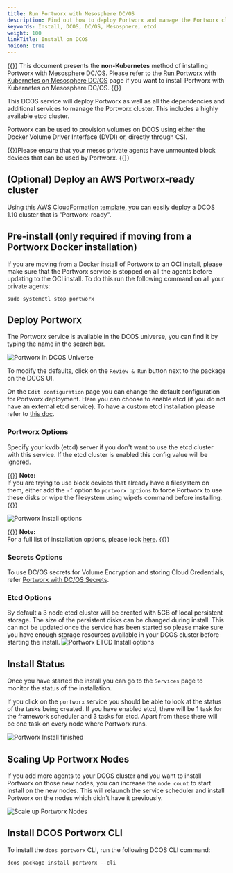 ```yaml
---
title: Run Portworx with Mesosphere DC/OS
description: Find out how to deploy Portworx and manage the Portworx cluster using DCOS.
keywords: Install, DCOS, DC/OS, Mesosphere, etcd
weight: 100
linkTitle: Install on DCOS
noicon: true
---
```


{{<info>}}
This document presents the **non-Kubernetes** method of installing Portworx with Mesosphere DC/OS. Please refer to the [Run Portworx with Kubernetes on Mesosphere DC/OS](/install-with-other/dcos/install-dcos-k8s/) page if you want to install Portworx with Kubernetes on Mesosphere DC/OS.
{{</info>}}

This DCOS service will deploy Portworx as well as all the dependencies and additional services to manage the Portworx
cluster. This includes a highly available etcd cluster.

Portworx can be used to provision volumes on DCOS using either the Docker Volume Driver Interface (DVDI) or, directly
through CSI.

{{<info>}}Please ensure that your mesos private agents have unmounted block devices that can be used by Portworx.
{{</info>}}

## (Optional) Deploy an AWS Portworx-ready cluster
Using [this AWS CloudFormation template](/operations/operate-other/operate-dcos/px-ready-aws-cf), you can easily deploy a
DCOS 1.10 cluster that is "Portworx-ready".

## Pre-install (only required if moving from a Portworx Docker installation)
If you are moving from a Docker install of Portworx to an OCI install, please make sure that the Portworx service is stopped
on all the agents before updating to the OCI install. To do this run the following command on all your private agents:
```text
sudo systemctl stop portworx
```

## Deploy Portworx
The Portworx service is available in the DCOS universe, you can find it by typing the name in the search bar.

![Portworx in DCOS Universe](/img/dcos-px-universe.png)


To modify the defaults, click on the `Review & Run` button next to the package on the DCOS UI.

On the `Edit configuration` page you can change the default configuration for Portworx deployment. Here you can choose to
enable etcd (if you do not have an external etcd service). To have a custom etcd installation please refer to
[this doc](/operations/operate-kubernetes/etcd).

### Portworx Options
Specify your kvdb (etcd) server if you don't want to use the etcd cluster with this service. If the etcd cluster
is enabled this config value will be ignored.

{{<info>}}
**Note:**<br/>If you are trying to use block devices that already have a filesystem on them, either add the `-f` option
to `portworx options` to force Portworx to use these disks or wipe the filesystem using wipefs command before installing.
{{</info>}}

![Portworx Install options](/img/dcos-px-install-options.png)

{{<info>}}
**Note:**<br/>For a full list of installation options, please look [here](/install-with-other/docker/standalone).
{{</info>}}

### Secrets Options
To use DC/OS secrets for Volume Encryption and storing Cloud Credentials, refer [Portworx with DC/OS Secrets](/operations/key-management/dc-os-secrets).

### Etcd Options
By default a 3 node etcd cluster will be created with 5GB of local persistent storage. The size of the persistent disks can
be changed during install. This can not be updated once the service has been started so please make sure you have enough
storage resources available in your DCOS cluster before starting the install.
![Portworx ETCD Install options](/img/dcos-px-etcd-options.png)

## Install Status

Once you have started the install you can go to the `Services` page to monitor the status of the installation.

If you click on the `portworx` service you should be able to look at the status of the tasks being created. If
you have enabled etcd, there will be 1 task for the framework scheduler and 3 tasks for etcd. Apart from these there will be one task on every node where Portworx runs.

![Portworx Install finished](/img/dcos-px-install-finished.png)

## Scaling Up Portworx Nodes
If you add more agents to your DCOS cluster and you want to install Portworx on those new nodes, you can increase the
`node count` to start install on the new nodes. This will relaunch the service scheduler and install Portworx on the nodes
which didn't have it previously.

![Scale up Portworx Nodes](/img/dcos-px-scale-up.png)

## Install DCOS Portworx CLI
To install the `dcos portworx` CLI, run the following DCOS CLI command:
```text
dcos package install portworx --cli
```
